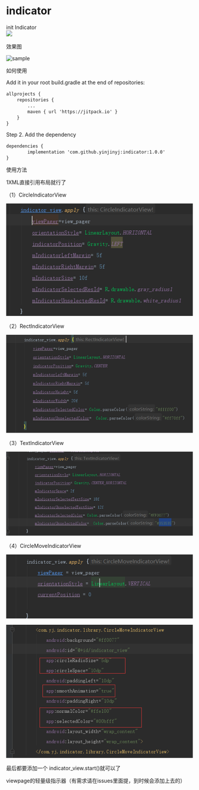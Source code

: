 # indicator
init Indicator  
[![](https://jitpack.io/v/yinjinyj/indicator.svg)](https://jitpack.io/#yinjinyj/indicator)


效果图

![sample](/gif/1.gif)

如何使用

Add it in your root build.gradle at the end of repositories:

	allprojects {
		repositories {
			...
			maven { url 'https://jitpack.io' }
		}
	}
Step 2. Add the dependency

	dependencies {
	        implementation 'com.github.yinjinyj:indicator:1.0.0'
	}
  
  
  
 使用方法
 
 1XML直接引用布局就行了
 
  （1）CircleIndicatorView
  
  ![img](/img/1.png)
  

 （2）RectIndicatorView
 
  ![img](/img/2.png)

（3）TextIndicatorView

  ![img](/img/3.png)
  
（4）CircleMoveIndicatorView

 ![img](/img/4.png)
 
   ![img](/img/4_1.png)
  
  
  最后都要添加一个 indicator_view.start()就可以了

viewpage的轻量级指示器（有需求请在issues里面提，到时候会添加上去的）
